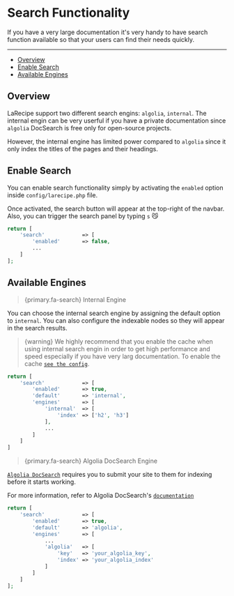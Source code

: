 # Search Functionality

If you have a very large documentation it's very handy to have search function available so that your users can find their needs quickly.

---

- [Overview](#overview)
- [Enable Search](#enable-search)
- [Available Engines](#available-engines)

<a name="overview"></a>
## Overview

LaRecipe support two different search engins: `algolia`, `internal`. The internal engin can be very userful if you have a private documentation since `algolia` DocSearch is free only for open-source projects. 

However, the internal engine has limited power compared to `algolia` since it only index the titles of the pages and their headings. 


<a name="enable-search"></a>
## Enable Search

You can enable search functionality simply by activating the `enabled` option inside `config/larecipe.php` file. 

Once activated, the search button will appear at the top-right of the navbar. Also, you can trigger the search panel by typing `s` 😼

```php
return [
    'search'            => [
        'enabled'       => false,
        ...
    ]
];
```

<a name="available-engines"></a>
## Available Engines

> {primary.fa-search} Internal Engine

You can choose the internal search engine by assigning the default option to `internal`. You can also configure the indexable nodes so they will appear in the search results.

> {warning} We highly recommend that you enable the cache when using internal search engin in order to get high performance and speed especially if you have very larg documentation. To enable the cache [`see the config`](/docs/{{version}}/configurations#cache).

```php
return [
    'search'            => [
        'enabled'       => true,
        'default'       => 'internal',
        'engines'       => [
            'internal'  => [
                'index' => ['h2', 'h3']
            ],
            ...
        ]
    ]
]
```

> {primary.fa-search} Algolia DocSearch Engine

[`Algolia DocSearch`](https://community.algolia.com/docsearch/) requires you to submit your site to them for indexing before it starts working.

For more information, refer to Algolia DocSearch's [`documentation`](https://community.algolia.com/docsearch/what-is-docsearch.html)

```php
return [
    'search'            => [
        'enabled'       => true,
        'default'       => 'algolia',
        'engines'       => [
            ...
            'algolia'   => [
                'key'   => 'your_algolia_key',
                'index' => 'your_algolia_index'
            ]
        ]
    ]
];
```

<larecipe-newsletter></larecipe-newsletter>